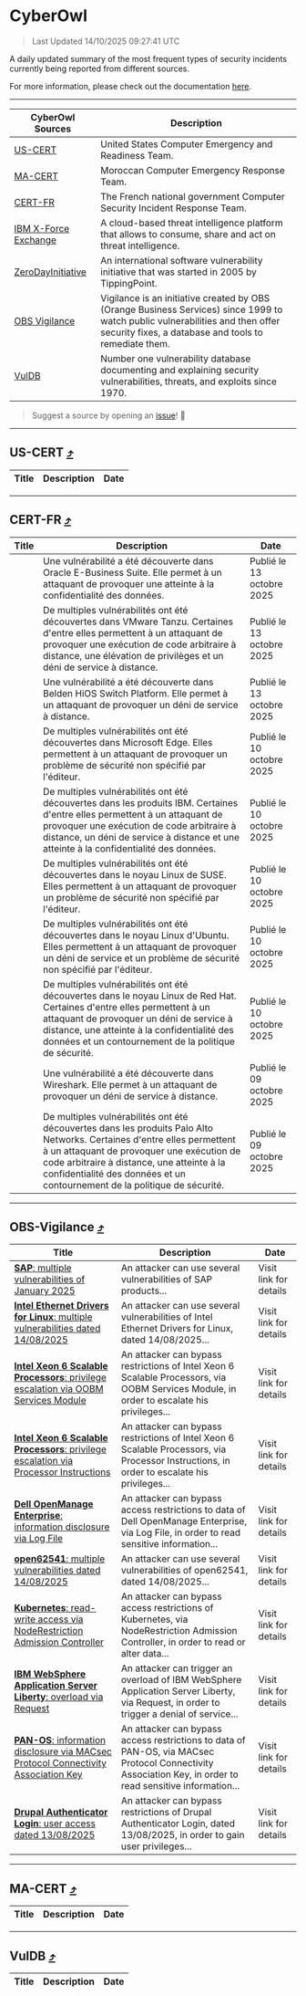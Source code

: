 
 <div id='top'></div>

# CyberOwl

 > Last Updated 14/10/2025 09:27:41 UTC
 
 A daily updated summary of the most frequent types of security incidents currently being reported from different sources.
 
 For more information, please check out the documentation [here](./docs/README.md).
 
 ---
 |CyberOwl Sources|Description|
 |---|---|
 |[US-CERT](#us-cert-arrow_heading_up)|United States Computer Emergency and Readiness Team.|
 |[MA-CERT](#ma-cert-arrow_heading_up)|Moroccan Computer Emergency Response Team.|
 |[CERT-FR](#cert-fr-arrow_heading_up)|The French national government Computer Security Incident Response Team.|
 |[IBM X-Force Exchange](#ibmcloud-arrow_heading_up)|A cloud-based threat intelligence platform that allows to consume, share and act on threat intelligence.|
 |[ZeroDayInitiative](#zerodayinitiative-arrow_heading_up)|An international software vulnerability initiative that was started in 2005 by TippingPoint.|
 |[OBS Vigilance](#obs-vigilance-arrow_heading_up)|Vigilance is an initiative created by OBS (Orange Business Services) since 1999 to watch public vulnerabilities and then offer security fixes, a database and tools to remediate them.|
 |[VulDB](#vuldb-arrow_heading_up)|Number one vulnerability database documenting and explaining security vulnerabilities, threats, and exploits since 1970.|
 
 > Suggest a source by opening an [issue](https://github.com/karimhabush/cyberowl/issues)! :raised_hands:
 ---

## US-CERT [:arrow_heading_up:](#cyberowl)

 |Title|Description|Date|
 |---|---|---|
 
 ---

## CERT-FR [:arrow_heading_up:](#cyberowl)

 |Title|Description|Date|
 |---|---|---|
 |[](https://www.cert.ssi.gouv.fr/avis/CERTFR-2025-AVI-0865/)|Une vulnérabilité a été découverte dans Oracle E-Business Suite. Elle permet à un attaquant de provoquer une atteinte à la confidentialité des données.|Publié le 13 octobre 2025|
 |[](https://www.cert.ssi.gouv.fr/avis/CERTFR-2025-AVI-0864/)|De multiples vulnérabilités ont été découvertes dans VMware Tanzu. Certaines d'entre elles permettent à un attaquant de provoquer une exécution de code arbitraire à distance, une élévation de privilèges et un déni de service à distance.|Publié le 13 octobre 2025|
 |[](https://www.cert.ssi.gouv.fr/avis/CERTFR-2025-AVI-0863/)|Une vulnérabilité a été découverte dans Belden HiOS Switch Platform. Elle permet à un attaquant de provoquer un déni de service à distance.|Publié le 13 octobre 2025|
 |[](https://www.cert.ssi.gouv.fr/avis/CERTFR-2025-AVI-0862/)|De multiples vulnérabilités ont été découvertes dans Microsoft Edge. Elles permettent à un attaquant de provoquer un problème de sécurité non spécifié par l'éditeur.|Publié le 10 octobre 2025|
 |[](https://www.cert.ssi.gouv.fr/avis/CERTFR-2025-AVI-0861/)|De multiples vulnérabilités ont été découvertes dans les produits IBM. Certaines d'entre elles permettent à un attaquant de provoquer une exécution de code arbitraire à distance, un déni de service à distance et une atteinte à la confidentialité des données.|Publié le 10 octobre 2025|
 |[](https://www.cert.ssi.gouv.fr/avis/CERTFR-2025-AVI-0860/)|De multiples vulnérabilités ont été découvertes dans le noyau Linux de SUSE. Elles permettent à un attaquant de provoquer un problème de sécurité non spécifié par l'éditeur.|Publié le 10 octobre 2025|
 |[](https://www.cert.ssi.gouv.fr/avis/CERTFR-2025-AVI-0859/)|De multiples vulnérabilités ont été découvertes dans le noyau Linux d'Ubuntu. Elles permettent à un attaquant de provoquer un déni de service et un problème de sécurité non spécifié par l'éditeur.|Publié le 10 octobre 2025|
 |[](https://www.cert.ssi.gouv.fr/avis/CERTFR-2025-AVI-0858/)|De multiples vulnérabilités ont été découvertes dans le noyau Linux de Red Hat. Certaines d'entre elles permettent à un attaquant de provoquer un déni de service à distance, une atteinte à la confidentialité des données et un contournement de la politique de sécurité.|Publié le 10 octobre 2025|
 |[](https://www.cert.ssi.gouv.fr/avis/CERTFR-2025-AVI-0857/)|Une vulnérabilité a été découverte dans Wireshark. Elle permet à un attaquant de provoquer un déni de service à distance.|Publié le 09 octobre 2025|
 |[](https://www.cert.ssi.gouv.fr/avis/CERTFR-2025-AVI-0856/)|De multiples vulnérabilités ont été découvertes dans les produits Palo Alto Networks. Certaines d'entre elles permettent à un attaquant de provoquer une exécution de code arbitraire à distance, une atteinte à la confidentialité des données et un contournement de la politique de sécurité.|Publié le 09 octobre 2025|
 
 ---

## OBS-Vigilance [:arrow_heading_up:](#cyberowl)

 |Title|Description|Date|
 |---|---|---|
 |[<a href="https://vigilance.fr/vulnerability/SAP-multiple-vulnerabilities-of-January-2025-46055" class="noirorange"><b>SAP</b>: multiple vulnerabilities of January 2025</a>](https://vigilance.fr/vulnerability/SAP-multiple-vulnerabilities-of-January-2025-46055)|An attacker can use several vulnerabilities of SAP products...|Visit link for details|
 |[<a href="https://vigilance.fr/vulnerability/Intel-Ethernet-Drivers-for-Linux-multiple-vulnerabilities-dated-14-08-2025-47990" class="noirorange"><b>Intel Ethernet Drivers for Linux</b>: multiple vulnerabilities dated 14/08/2025</a>](https://vigilance.fr/vulnerability/Intel-Ethernet-Drivers-for-Linux-multiple-vulnerabilities-dated-14-08-2025-47990)|An attacker can use several vulnerabilities of Intel Ethernet Drivers for Linux, dated 14/08/2025...|Visit link for details|
 |[<a href="https://vigilance.fr/vulnerability/Intel-Xeon-6-Scalable-Processors-privilege-escalation-via-OOBM-Services-Module-47986" class="noirorange"><b>Intel Xeon 6 Scalable Processors</b>: privilege escalation via OOBM Services Module</a>](https://vigilance.fr/vulnerability/Intel-Xeon-6-Scalable-Processors-privilege-escalation-via-OOBM-Services-Module-47986)|An attacker can bypass restrictions of Intel Xeon 6 Scalable Processors, via OOBM Services Module, in order to escalate his privileges...|Visit link for details|
 |[<a href="https://vigilance.fr/vulnerability/Intel-Xeon-6-Scalable-Processors-privilege-escalation-via-Processor-Instructions-47985" class="noirorange"><b>Intel Xeon 6 Scalable Processors</b>: privilege escalation via Processor Instructions</a>](https://vigilance.fr/vulnerability/Intel-Xeon-6-Scalable-Processors-privilege-escalation-via-Processor-Instructions-47985)|An attacker can bypass restrictions of Intel Xeon 6 Scalable Processors, via Processor Instructions, in order to escalate his privileges...|Visit link for details|
 |[<a href="https://vigilance.fr/vulnerability/Dell-OpenManage-Enterprise-information-disclosure-via-Log-File-47982" class="noirorange"><b>Dell OpenManage Enterprise</b>: information disclosure via Log File</a>](https://vigilance.fr/vulnerability/Dell-OpenManage-Enterprise-information-disclosure-via-Log-File-47982)|An attacker can bypass access restrictions to data of Dell OpenManage Enterprise, via Log File, in order to read sensitive information...|Visit link for details|
 |[<a href="https://vigilance.fr/vulnerability/open62541-multiple-vulnerabilities-dated-14-08-2025-47981" class="noirorange"><b>open62541</b>: multiple vulnerabilities dated 14/08/2025</a>](https://vigilance.fr/vulnerability/open62541-multiple-vulnerabilities-dated-14-08-2025-47981)|An attacker can use several vulnerabilities of open62541, dated 14/08/2025...|Visit link for details|
 |[<a href="https://vigilance.fr/vulnerability/Kubernetes-read-write-access-via-NodeRestriction-Admission-Controller-47980" class="noirorange"><b>Kubernetes</b>: read-write access via NodeRestriction Admission Controller</a>](https://vigilance.fr/vulnerability/Kubernetes-read-write-access-via-NodeRestriction-Admission-Controller-47980)|An attacker can bypass access restrictions of Kubernetes, via NodeRestriction Admission Controller, in order to read or alter data...|Visit link for details|
 |[<a href="https://vigilance.fr/vulnerability/IBM-WebSphere-Application-Server-Liberty-overload-via-Request-47979" class="noirorange"><b>IBM WebSphere Application Server Liberty</b>: overload via Request</a>](https://vigilance.fr/vulnerability/IBM-WebSphere-Application-Server-Liberty-overload-via-Request-47979)|An attacker can trigger an overload of IBM WebSphere Application Server Liberty, via Request, in order to trigger a denial of service...|Visit link for details|
 |[<a href="https://vigilance.fr/vulnerability/PAN-OS-information-disclosure-via-MACsec-Protocol-Connectivity-Association-Key-47977" class="noirorange"><b>PAN-OS</b>: information disclosure via MACsec Protocol Connectivity Association Key</a>](https://vigilance.fr/vulnerability/PAN-OS-information-disclosure-via-MACsec-Protocol-Connectivity-Association-Key-47977)|An attacker can bypass access restrictions to data of PAN-OS, via MACsec Protocol Connectivity Association Key, in order to read sensitive information...|Visit link for details|
 |[<a href="https://vigilance.fr/vulnerability/Drupal-Authenticator-Login-user-access-dated-13-08-2025-47975" class="noirorange"><b>Drupal Authenticator Login</b>: user access dated 13/08/2025</a>](https://vigilance.fr/vulnerability/Drupal-Authenticator-Login-user-access-dated-13-08-2025-47975)|An attacker can bypass restrictions of Drupal Authenticator Login, dated 13/08/2025, in order to gain user privileges...|Visit link for details|
 
 ---

## MA-CERT [:arrow_heading_up:](#cyberowl)

 |Title|Description|Date|
 |---|---|---|
 
 ---

## VulDB [:arrow_heading_up:](#cyberowl)

 |Title|Description|Date|
 |---|---|---|
 